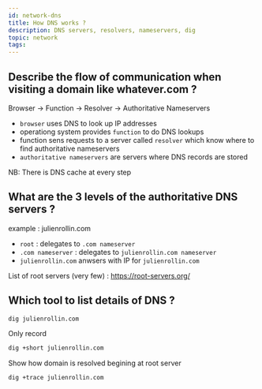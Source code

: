 ```yaml
---
id: network-dns
title: How DNS works ?
description: DNS servers, resolvers, nameservers, dig
topic: network
tags:
---
```


## Describe the flow of communication when visiting a domain like  whatever.com ?

Browser -> Function -> Resolver -> Authoritative Nameservers

* `browser` uses DNS to look up IP addresses
* operationg system provides `function` to do DNS lookups
* function sens requests to a server called `resolver` which know where to find authoritative nameservers
* `authoritative nameservers` are servers where DNS records are stored

NB: There is DNS cache at every step

## What are the 3 levels of the authoritative DNS servers ?

example :  julienrollin.com

* `root` : delegates  to `.com nameserver` 
* `.com nameserver` : delegates to `julienrollin.com nameserver`
* `julienrollin.com` anwsers with IP for `julienrollin.com` 

List of root servers (very few) : https://root-servers.org/

## Which tool to list details of DNS ?

```bash
dig julienrollin.com
```

Only record

```bash
dig +short julienrollin.com
```

Show how domain is resolved begining at root server

```bash
dig +trace julienrollin.com
```

